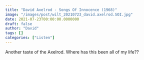 ```yaml
---
title: "David Axelrod - Songs Of Innocence (1968)"
image: "/images/post/wilt_20210723_david.axelrod.SOI.jpg"
date: 2021-07-23T00:00:00.0000000
draft: false
author: "David"
tags: []
categories: ["Listen"]
---
```

 Another taste of the Axelrod. Where has this been all of my life??